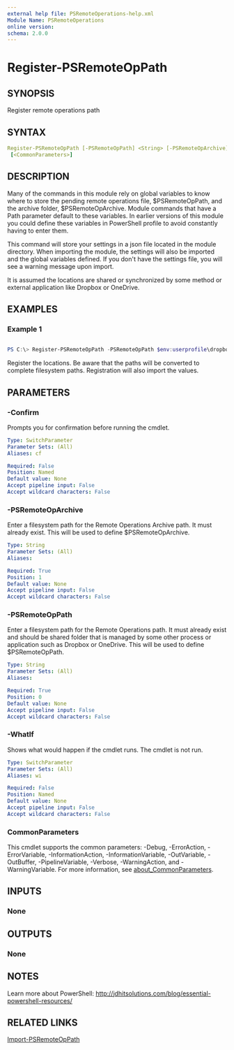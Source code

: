 ```yaml
---
external help file: PSRemoteOperations-help.xml
Module Name: PSRemoteOperations
online version:
schema: 2.0.0
---
```


# Register-PSRemoteOpPath

## SYNOPSIS

Register remote operations path

## SYNTAX

```yaml
Register-PSRemoteOpPath [-PSRemoteOpPath] <String> [-PSRemoteOpArchive] <String> [-WhatIf] [-Confirm]
 [<CommonParameters>]
```

## DESCRIPTION

Many of the commands in this module rely on global variables to know where to store the pending remote operations file, $PSRemoteOpPath, and the archive folder, $PSRemoteOpArchive. Module commands that have a Path parameter default to these variables. In earlier versions of this module you could define these variables in PowerShell profile to avoid constantly having to enter them.

This command will store your settings in a json file located in the module directory. When importing the module, the settings will also be imported and the global variables defined. If you don't have the settings file, you will see a warning message upon import.

It is assumed the locations are shared or synchronized by some method or external application like Dropbox or OneDrive.

## EXAMPLES

### Example 1

```powershell

PS C:\> Register-PSRemoteOpPath -PSRemoteOpPath $env:userprofile\dropbox\psremoteop -PSRemoteOpArchive $env:userprofile\dropbox\psremoteop\archive
```

Register the locations. Be aware that the paths will be converted to complete filesystem paths. Registration will also import the values.

## PARAMETERS

### -Confirm

Prompts you for confirmation before running the cmdlet.

```yaml
Type: SwitchParameter
Parameter Sets: (All)
Aliases: cf

Required: False
Position: Named
Default value: None
Accept pipeline input: False
Accept wildcard characters: False
```

### -PSRemoteOpArchive

Enter a filesystem path for the Remote Operations Archive path. It must already exist. This will be used to define $PSRemoteOpArchive.

```yaml
Type: String
Parameter Sets: (All)
Aliases:

Required: True
Position: 1
Default value: None
Accept pipeline input: False
Accept wildcard characters: False
```

### -PSRemoteOpPath

Enter a filesystem path for the Remote Operations path. It must already exist and should be shared folder that is managed by some other process or application such as Dropbox or OneDrive. This will be used to define $PSRemoteOpPath.

```yaml
Type: String
Parameter Sets: (All)
Aliases:

Required: True
Position: 0
Default value: None
Accept pipeline input: False
Accept wildcard characters: False
```

### -WhatIf

Shows what would happen if the cmdlet runs.
The cmdlet is not run.

```yaml
Type: SwitchParameter
Parameter Sets: (All)
Aliases: wi

Required: False
Position: Named
Default value: None
Accept pipeline input: False
Accept wildcard characters: False
```

### CommonParameters

This cmdlet supports the common parameters: -Debug, -ErrorAction, -ErrorVariable, -InformationAction, -InformationVariable, -OutVariable, -OutBuffer, -PipelineVariable, -Verbose, -WarningAction, and -WarningVariable. For more information, see [about_CommonParameters](http://go.microsoft.com/fwlink/?LinkID=113216).

## INPUTS

### None

## OUTPUTS

### None

## NOTES

Learn more about PowerShell:
http://jdhitsolutions.com/blog/essential-powershell-resources/

## RELATED LINKS

[Import-PSRemoteOpPath](./Import-PSRemoteOpPath.md)

